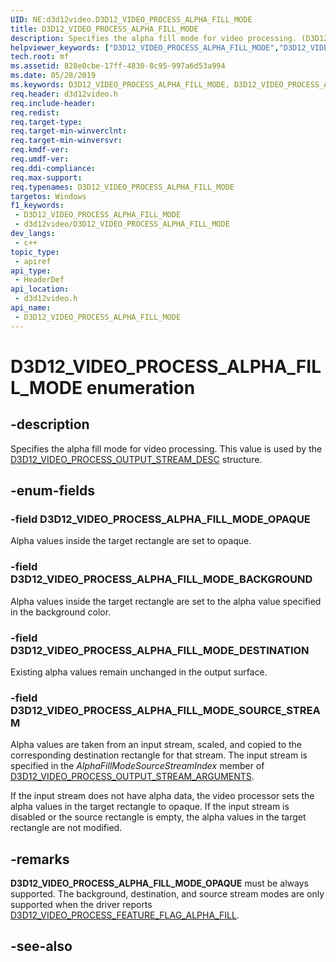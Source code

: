 ```yaml
---
UID: NE:d3d12video.D3D12_VIDEO_PROCESS_ALPHA_FILL_MODE
title: D3D12_VIDEO_PROCESS_ALPHA_FILL_MODE
description: Specifies the alpha fill mode for video processing. (D3D12_VIDEO_PROCESS_ALPHA_FILL_MODE)
helpviewer_keywords: ["D3D12_VIDEO_PROCESS_ALPHA_FILL_MODE","D3D12_VIDEO_PROCESS_ALPHA_FILL_MODE",""]
tech.root: mf
ms.assetid: 828e0cbe-17ff-4830-8c95-997a6d53a994
ms.date: 05/28/2019
ms.keywords: D3D12_VIDEO_PROCESS_ALPHA_FILL_MODE, D3D12_VIDEO_PROCESS_ALPHA_FILL_MODE,
req.header: d3d12video.h
req.include-header: 
req.redist: 
req.target-type: 
req.target-min-winverclnt: 
req.target-min-winversvr: 
req.kmdf-ver: 
req.umdf-ver: 
req.ddi-compliance: 
req.max-support: 
req.typenames: D3D12_VIDEO_PROCESS_ALPHA_FILL_MODE
targetos: Windows
f1_keywords:
 - D3D12_VIDEO_PROCESS_ALPHA_FILL_MODE
 - d3d12video/D3D12_VIDEO_PROCESS_ALPHA_FILL_MODE
dev_langs:
 - c++
topic_type:
 - apiref
api_type:
 - HeaderDef
api_location:
 - d3d12video.h
api_name:
 - D3D12_VIDEO_PROCESS_ALPHA_FILL_MODE
---
```


# D3D12_VIDEO_PROCESS_ALPHA_FILL_MODE enumeration


## -description

Specifies the alpha fill mode for video processing. This value is used by the [D3D12_VIDEO_PROCESS_OUTPUT_STREAM_DESC](ns-d3d12video-d3d12_video_process_output_stream_desc.md) structure.

## -enum-fields

### -field D3D12_VIDEO_PROCESS_ALPHA_FILL_MODE_OPAQUE 

Alpha values inside the target rectangle are set to opaque.

### -field D3D12_VIDEO_PROCESS_ALPHA_FILL_MODE_BACKGROUND 

Alpha values inside the target rectangle are set to the alpha value specified in the background color.

### -field D3D12_VIDEO_PROCESS_ALPHA_FILL_MODE_DESTINATION 

Existing alpha values remain unchanged in the output surface.

### -field D3D12_VIDEO_PROCESS_ALPHA_FILL_MODE_SOURCE_STREAM 

Alpha values are taken from an input stream, scaled, and copied to the corresponding destination rectangle for that stream. The input stream is specified in the *AlphaFillModeSourceStreamIndex* member of <a href="ns-d3d12video-d3d12_video_process_input_stream_arguments.md">D3D12_VIDEO_PROCESS_OUTPUT_STREAM_ARGUMENTS</a>.

If the input stream does not have alpha data, the video processor sets the alpha values in the target rectangle to opaque. If the input stream is disabled or the source rectangle is empty, the alpha values in the target rectangle are not modified.

## -remarks

**D3D12_VIDEO_PROCESS_ALPHA_FILL_MODE_OPAQUE** must be always supported.  The background, destination, and source stream modes are only supported when the driver reports [D3D12_VIDEO_PROCESS_FEATURE_FLAG_ALPHA_FILL](ne-d3d12video-d3d12_video_process_feature_flags.md).

## -see-also

